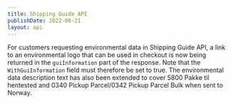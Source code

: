 ```yaml
---
title: Shipping Guide API
publishDate: 2022-06-21
layout: api
---
```


For customers requesting environmental data in Shipping Guide API, a link to an environmental logo that can be used in checkout is now being returned in the `guiInformation` part of the response. Note that the `WithGuiInformation` field must therefore be set to true. The environmental data description text has also been extended to cover 5800 Pakke til hentested and 0340 Pickup Parcel/0342 Pickup Parcel Bulk when sent to Norway.
